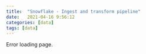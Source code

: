 ```yaml
---
title:  "Snowflake - Ingest and transform pipeline"
date:   2021-04-16 9:56:12
categories: [data]
tags: [data]	
---
```

Error loading page.